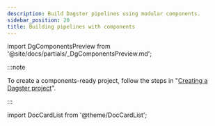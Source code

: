 ```yaml
---
description: Build Dagster pipelines using modular components.
sidebar_position: 20
title: Building pipelines with components
---
```


import DgComponentsPreview from '@site/docs/partials/\_DgComponentsPreview.md';

<DgComponentsPreview />

:::note

To create a components-ready project, follow the steps in "[Creating a Dagster project](/guides/labs/dg/creating-a-project)".

:::

import DocCardList from '@theme/DocCardList';

<DocCardList />
